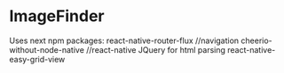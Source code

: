# ImageFinder
Uses next npm packages:
react-native-router-flux      //navigation
cheerio-without-node-native   //react-native JQuery for html parsing
react-native-easy-grid-view   
